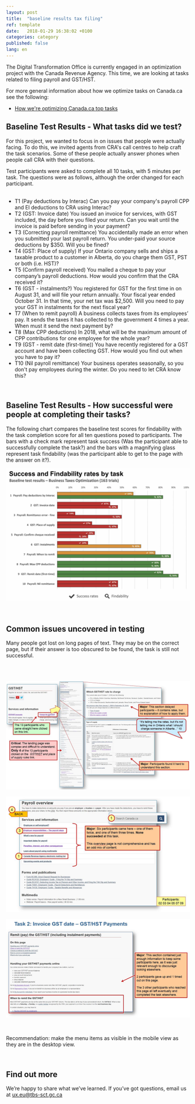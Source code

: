 ```yaml
---
layout: post
title:  "baseline results tax filing"
ref: template
date:   2018-01-29 16:38:02 +0100
categories: category
published: false
lang: en
---
```


The Digital Transformation Office is currently engaged in an optimization project with the Canada Revenue Agency. This time, we are looking at tasks related to filing payroll and GST/HST. 

For more general information about how we optimize tasks on Canada.ca see the following:
* [How we're optimizing Canada.ca top tasks](https://canada-ca.github.io/category/2017/12/12/optimization-overview.html)

## Baseline Test Results - What tasks did we test?

For this project, we wanted to focus in on issues that people were actually facing. To do this, we invited agents from CRA's call centres to help craft the task scenarios. Some of these people actually answer phones when people call CRA with their questions. 

Test participants were asked to complete all 10 tasks, with 5 minutes per task. The questions were as follows, although the order changed for each participant. 
<p>
<ul>      
<li> T1 (Pay deductions by Interac) Can you pay your company's payroll CPP and EI deductions to CRA using Interac?</li>
<li> T2 (GST: Invoice date) You issued an invoice for services, with GST included, the day before you filed your return. Can you wait until the invoice is paid before sending in your payment?</li>
<li> T3 (Correcting payroll remittance) You accidentally made an error when you submitted your last payroll return. You under-paid your source deductions by $350. Will you be fined?</li>
<li> T4 (GST: Place of supply) If your Ontario company sells and ships a taxable product to a customer in Alberta, do you charge them GST, PST or both (i.e. HST)?</li>
<li> T5 (Confirm payroll received) You mailed a cheque to pay your company’s payroll deductions. How would you confirm that the CRA received it?</li>
<li> T6 (GST - instalments?) You registered for GST for the first time in on August 31, and will file your return annually. Your fiscal year ended October 31. In that time, your net tax was $2,500. Will you need to pay your GST in instalments for the next fiscal year?</li>
<li> T7 (When to remit payroll) A business collects taxes from its employees’ pay. It sends the taxes it has collected to the government 4 times a year. When must it send the next payment by?</li>
<li> T8 (Max CPP deductions) In 2018, what will be the maximum amount of CPP contributions for one employee for the whole year?</li>
<li> T9 (GST - remit date (first-time)) You have recently registered for a GST account and have been collecting GST. How would you find out when you have to pay it?</li>
<li> T10 (Nil payroll remittance) Your business operates seasonally, so you don't pay employees during the winter. Do you need to let CRA know this?</li>
</ul>
<p><br>
</p>      

## Baseline Test Results - How successful were people at completing their tasks?


The following chart compares the baseline test scores for findability with the task completion score for all ten questions posed to participants. The bars with a check mark represent task success (Was the participant able to successfully complete the task?) and the bars with a magnifying glass represent task findability (was the participant able to get to the page with the answer on it?).
<div itemprop="text" class="" data="type-text">
      <div class="img-responsive center-block col-md-6">
          <span class=""><img src="../images/TaxFilingbaseline.jpg" alt="Bar-chart-of-Baseline-Performance-Results-comparing-findability-and-task-completion">
 </span>
      </div>
  <p><br>
  </p>
 
 
## Common issues uncovered in testing

Many people got lost on long pages of text. They may be on the correct page, but if their answer is too obscured to be found, the task is still not successful. 


<p><br>
</p>

<div itemprop="text" class="" data="type-text">
      <div class="img-responsive left-block col-md-6">
          <span class=""><img src="../images/TF-slide1.JPG" alt="Menu-too-hard-to-find" style="floating:left">
<span>
<br>
<div itemprop="text" class="" data="type-text">
      <div class="img-responsive left-block col-md-6">
          <span class=""><img src="../images/TF-slide2.JPG" alt="Menu-too-hard-to-find" style="floating:left">
<br>
<div itemprop="text" class="" data="type-text">
      <div class="img-responsive left-block col-md-6">
          <span class=""><img src="../images/TF-slide3.JPG" alt="Menu-too-hard-to-find" style="floating:left">

</span>
</div>

<p><br>
 </p>
Recommendation: make the menu items as visible in the mobile view as they are in the desktop view. 
</p><br>
</p>




## Find out more

We’re happy to share what we’ve learned. If you’ve got questions, email us at ux.eu@tbs-sct.gc.ca

